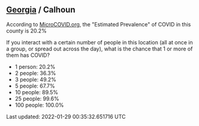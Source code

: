 
## [Georgia](/united-states/georgia) / Calhoun

According to [MicroCOVID.org](http://microcovid.org),
the "Estimated Prevalence" of COVID in this county is 20.2%

If you interact with a certain number of people in this location
(all at once in a group, or spread out across the day), what is the chance that
1 or more of them has COVID?

- 1 person: 20.2%
- 2 people: 36.3%
- 3 people: 49.2%
- 5 people: 67.7%
- 10 people: 89.5%
- 25 people: 99.6%
- 100 people: 100.0%

Last updated: 2022-01-29 00:35:32.651716 UTC
